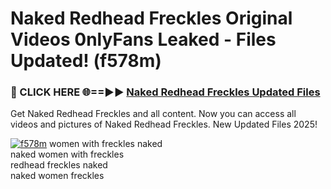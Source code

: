 # Naked Redhead Freckles Original Videos 0nlyFans Leaked - Files Updated! (f578m)

<h3>🔴 CLICK HERE 🌐==►► <a href="https://tinyurl.com/up5wt9bj" rel="nofollow">Naked Redhead Freckles Updated Files</a></h3>

Get Naked Redhead Freckles and all content. Now you can access all videos and pictures of Naked Redhead Freckles. New Updated Files 2025!

[![f578m](https://i.imgur.com/ABiUzMV.gif)](https://tinyurl.com/up5wt9bj)
women with freckles naked<br>
naked women with freckles<br>
redhead freckles naked<br>
naked women freckles